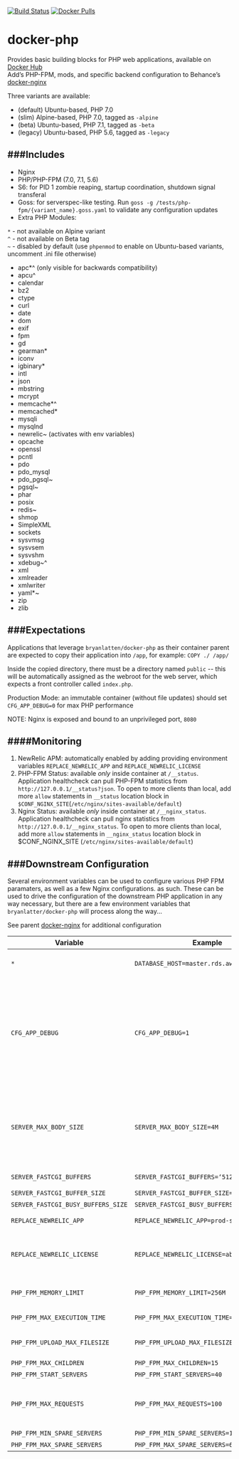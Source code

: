 [![Build Status](https://travis-ci.org/bryanlatten/docker-php.svg?branch=master)](https://travis-ci.org/bryanlatten/docker-php)
[![Docker Pulls](https://img.shields.io/docker/pulls/bryanlatten/docker-php.svg?maxAge=2592000)]()

docker-php
==========

Provides basic building blocks for PHP web applications, available on [Docker Hub](https://hub.docker.com/r/bryanlatten/docker-php/)  
Add’s PHP-FPM, mods, and specific backend configuration to Behance’s [docker-nginx](https://github.com/behance/docker-nginx)


Three variants are available:
- (default) Ubuntu-based, PHP 7.0  
- (slim) Alpine-based, PHP 7.0, tagged as `-alpine`  
- (beta) Ubuntu-based, PHP 7.1, tagged as `-beta`  
- (legacy) Ubuntu-based, PHP 5.6, tagged as `-legacy`  

###Includes
---
- Nginx
- PHP/PHP-FPM (7.0, 7.1, 5.6)
- S6: for PID 1 zombie reaping, startup coordination, shutdown signal transferal
- Goss: for serverspec-like testing. Run `goss -g /tests/php-fpm/{variant_name}.goss.yaml` to validate any configuration updates
- Extra PHP Modules:

`*`  - not available on Alpine variant  
`^`  - not available on Beta tag  
`~`  - disabled by default (use `phpenmod` to enable on Ubuntu-based variants, uncomment .ini file otherwise)
  - apc*^ (only visible for backwards compatibility) 
  - apcu^
  - calendar
  - bz2
  - ctype
  - curl
  - date
  - dom
  - exif
  - fpm
  - gd
  - gearman*
  - iconv
  - igbinary*
  - intl
  - json
  - mbstring
  - mcrypt
  - memcache*^
  - memcached*
  - mysqli
  - mysqlnd
  - newrelic~ (activates with env variables)
  - opcache
  - openssl
  - pcntl
  - pdo
  - pdo_mysql
  - pdo_pgsql~
  - pgsql~
  - phar
  - posix
  - redis~
  - shmop
  - SimpleXML
  - sockets
  - sysvmsg
  - sysvsem
  - sysvshm
  - xdebug~^
  - xml
  - xmlreader
  - xmlwriter
  - yaml*~
  - zip
  - zlib



###Expectations
---
Applications that leverage `bryanlatten/docker-php` as their container parent are expected to copy their application into `/app`, for example:
```COPY ./ /app/```

Inside the copied directory, there must be a directory named `public` -- this will be automatically assigned as the webroot for the web server, which expects
a front controller called `index.php`.

Production Mode: an immutable container (without file updates) should set `CFG_APP_DEBUG=0` for max PHP performance  

NOTE: Nginx is exposed and bound to an unprivileged port, `8080`  

####Monitoring
--- 
1. NewRelic APM: automatically enabled by adding providing environment variables `REPLACE_NEWRELIC_APP` and `REPLACE_NEWRELIC_LICENSE`
1. PHP-FPM Status: available *only* inside container at `/__status`. Application healthcheck can pull PHP-FPM statistics from `http://127.0.0.1/__status?json`. To open to more clients than local, add more `allow` statements in `__status` location block in `$CONF_NGINX_SITE`(`/etc/nginx/sites-available/default`)
1. Nginx Status: available *only* inside container at `/__nginx_status`. Application healthcheck can pull nginx statistics from `http://127.0.0.1/__nginx_status`. To open to more clients than local, add more `allow` statements in `__nginx_status` location block in $CONF_NGINX_SITE (`/etc/nginx/sites-available/default`) 

###Downstream Configuration
---
Several environment variables can be used to configure various PHP FPM paramaters, as well as a few Nginx configurations.
as such. These can be used to drive the configuration of the downstream PHP application in any way necessary, but there are a few environment variables that `bryanlatter/docker-php` will process along the way...

See parent [docker-nginx](https://github.com/behance/docker-nginx) for additional configuration  


Variable | Example | Default | Description
--- | --- | --- | ---
`*` | `DATABASE_HOST=master.rds.aws.com` | - | PHP has access to environment variables by default
`CFG_APP_DEBUG` | `CFG_APP_DEBUG=1` | 1 | Set to `1` or `true` will cue the Opcache to watch for file changes. Set to 0 for *production mode*, which provides a sizeable performance boost, though manually updating a file will not be seen unless the opcache is reset.
`SERVER_MAX_BODY_SIZE` | `SERVER_MAX_BODY_SIZE=4M` | 1M | Allows the downstream application to specify a non-default `client_max_body_size` configuration for the `server`-level directive in `/etc/nginx/sites-available/default`
`SERVER_FASTCGI_BUFFERS` | `SERVER_FASTCGI_BUFFERS=‘512 32k’` | 256 16k | [docs](http://nginx.org/en/docs/http/ngx_http_fastcgi_module.html#fastcgi_buffers), [tweaking](https://gist.github.com/magnetikonline/11312172#determine-actual-fastcgi-response-sizes)
`SERVER_FASTCGI_BUFFER_SIZE` | `SERVER_FASTCGI_BUFFER_SIZE=‘256k’` | 128k | [docs](http://nginx.org/en/docs/http/ngx_http_fastcgi_module.html#fastcgi_buffers_size), [tweaking](https://gist.github.com/magnetikonline/11312172#determine-actual-fastcgi-response-sizes)
`SERVER_FASTCGI_BUSY_BUFFERS_SIZE` | `SERVER_FASTCGI_BUSY_BUFFERS_SIZE=‘1024k’` | 256k | [docs](http://nginx.org/en/docs/http/ngx_http_fastcgi_module.html#fastcgi_busy_buffers_size)
`REPLACE_NEWRELIC_APP` | `REPLACE_NEWRELIC_APP=prod-server-abc` | - | Sets application name for newrelic
`REPLACE_NEWRELIC_LICENSE` | `REPLACE_NEWRELIC_LICENSE=abcdefg` | - | Sets license for newrelic, when combined with above, will enable newrelic reporting
`PHP_FPM_MEMORY_LIMIT` | `PHP_FPM_MEMORY_LIMIT=256M` | 192MB | Sets memory limit for FPM instances of PHP
`PHP_FPM_MAX_EXECUTION_TIME` | `PHP_FPM_MAX_EXECUTION_TIME=30` | 60 | Sets time limit for FPM workers
`PHP_FPM_UPLOAD_MAX_FILESIZE` | `PHP_FPM_UPLOAD_MAX_FILESIZE=100M` | 1M | Sets both upload_max_filesize and post_max_size
`PHP_FPM_MAX_CHILDREN` | `PHP_FPM_MAX_CHILDREN=15` | 4096 | [docs](http://php.net/manual/en/install.fpm.configuration.php)
`PHP_FPM_START_SERVERS` | `PHP_FPM_START_SERVERS=40` | 20 | [docs](http://php.net/manual/en/install.fpm.configuration.php)
`PHP_FPM_MAX_REQUESTS` | `PHP_FPM_MAX_REQUESTS=100` | 1024 | [docs](http://php.net/manual/en/install.fpm.configuration.php) How many requests an individual FPM worker will process before recycling
`PHP_FPM_MIN_SPARE_SERVERS` | `PHP_FPM_MIN_SPARE_SERVERS=10` | 5 | [docs](http://php.net/manual/en/install.fpm.configuration.php)
`PHP_FPM_MAX_SPARE_SERVERS` | `PHP_FPM_MAX_SPARE_SERVERS=64` | 128 | [docs](http://php.net/manual/en/install.fpm.configuration.php)


